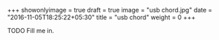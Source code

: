 +++
showonlyimage = true
draft = true
image = "usb chord.jpg"
date = "2016-11-05T18:25:22+05:30"
title = "usb chord"
weight = 0
+++

TODO Fill me in.

